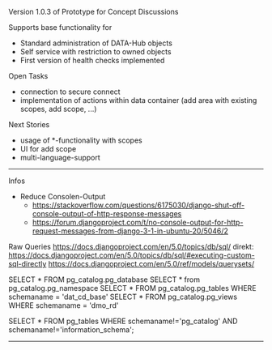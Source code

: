 Version 1.0.3 of Prototype for Concept Discussions

Supports base functionality for 
- Standard administration of DATA-Hub objects
- Self service with restriction to owned objects
- First version of health checks implemented

Open Tasks
- connection to secure connect
- implementation of actions within data container (add area with existing scopes, add scope, ...)

Next Stories
- usage of *-functionality with scopes
- UI for add scope 
- multi-language-support

------------------------------------------------------------------------------------------
Infos
- Reduce Consolen-Output 
  - https://stackoverflow.com/questions/6175030/django-shut-off-console-output-of-http-response-messages
  - https://forum.djangoproject.com/t/no-console-output-for-http-request-messages-from-django-3-1-in-ubuntu-20/5046/2


Raw Queries
https://docs.djangoproject.com/en/5.0/topics/db/sql/
direkt: https://docs.djangoproject.com/en/5.0/topics/db/sql/#executing-custom-sql-directly
https://docs.djangoproject.com/en/5.0/ref/models/querysets/

SELECT * FROM pg_catalog.pg_database 
SELECT * from pg_catalog.pg_namespace
SELECT * FROM pg_catalog.pg_tables     WHERE schemaname = 'dat_cd_base'
SELECT * FROM pg_catalog.pg_views      WHERE schemaname = 'dmo_rd'

SELECT * FROM pg_tables
  WHERE schemaname!='pg_catalog'
    AND schemaname!='information_schema';

------------------------------------------------------------------------------------------

